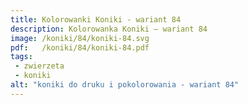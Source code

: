 ```yaml
---
title: Kolorowanki Koniki - wariant 84
description: Kolorowanka Koniki – wariant 84
image: /koniki/84/koniki-84.svg
pdf:   /koniki/84/koniki-84.pdf
tags:
 - zwierzeta
 - koniki
alt: "koniki do druku i pokolorowania - wariant 84"
---
```

